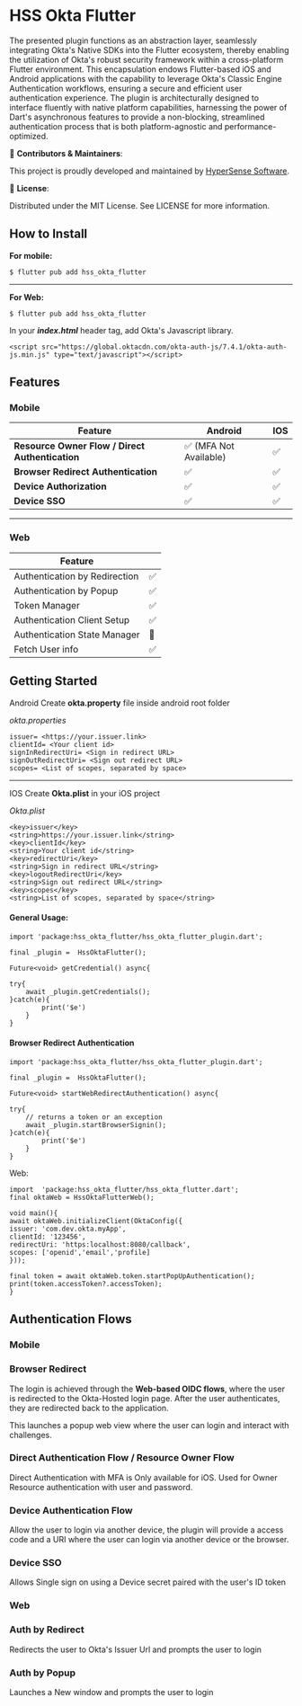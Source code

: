 

# HSS Okta Flutter

The presented plugin functions as an abstraction layer, seamlessly integrating Okta's Native SDKs into the Flutter ecosystem, thereby enabling the utilization of Okta's robust security framework within a cross-platform Flutter environment. This encapsulation endows Flutter-based iOS and Android applications with the capability to leverage Okta's Classic Engine Authentication workflows, ensuring a secure and efficient user authentication experience. The plugin is architecturally designed to interface fluently with native platform capabilities, harnessing the power of Dart's asynchronous features to provide a non-blocking, streamlined authentication process that is both platform-agnostic and performance-optimized.

🤝 **Contributors & Maintainers**:

This project is proudly developed and maintained by [HyperSense Software](https://hypersense-software.com/).

📄 **License**:

Distributed under the MIT License. See LICENSE for more information.


## How to Install

**For mobile:**

    $ flutter pub add hss_okta_flutter
---
**For Web:**

    $ flutter pub add hss_okta_flutter
In your ***index.html*** header tag, add Okta's Javascript library.

    <script src="https://global.oktacdn.com/okta-auth-js/7.4.1/okta-auth-js.min.js" type="text/javascript"></script>


## Features

### Mobile
Feature | Android | IOS |
|--|--|--|
|**Resource Owner Flow / Direct Authentication**| ✅ (MFA Not Available)| ✅ |
|**Browser Redirect Authentication**|✅|✅|
|**Device Authorization**|✅|✅|
|**Device SSO**|✅|✅|
---
  ### Web
  
|Feature  |  |
|--|--|
|Authentication by Redirection|✅|
|Authentication by Popup|✅|
|Token Manager|✅|
|Authentication Client Setup|✅|
|Authentication State Manager|🚧|
|Fetch User info|✅|

  

## Getting Started
Android
Create **okta.property** file inside android root folder

*okta.properties*

    issuer= <https://your.issuer.link>
    clientId= <Your client id>
    signInRedirectUri= <Sign in redirect URL>
    signOutRedirectUri= <Sign out redirect URL>
    scopes= <List of scopes, separated by space>
---
IOS
Create **Okta.plist** in your iOS project

*Okta.plist*

    <key>issuer</key>
    <string>https://your.issuer.link</string>
    <key>clientId</key>
    <string>Your client id</string>
    <key>redirectUri</key>
    <string>Sign in redirect URL</string>
    <key>logoutRedirectUri</key>
    <string>Sign out redirect URL</string>
    <key>scopes</key>
    <string>List of scopes, separated by space</string>


#### General Usage:

    import 'package:hss_okta_flutter/hss_okta_flutter_plugin.dart';

    final _plugin =  HssOktaFlutter();
    
    Future<void> getCredential() async{
    
    try{
	    await _plugin.getCredentials();
    }catch(e){
		    print('$e')
	    }
    }

#### Browser Redirect Authentication

    import 'package:hss_okta_flutter/hss_okta_flutter_plugin.dart';

    final _plugin =  HssOktaFlutter();
    
    Future<void> startWebRedirectAuthentication() async{
    
    try{
        // returns a token or an exception
	    await _plugin.startBrowserSignin();
    }catch(e){
		    print('$e')
	    }
    }

Web:

    import  'package:hss_okta_flutter/hss_okta_flutter.dart';
    final oktaWeb = HssOktaFlutterWeb();
    
    void main(){
    await oktaWeb.initializeClient(OktaConfig({
    issuer: 'com.dev.okta.myApp',
    clientId: '123456',
    redirectUri: 'https:localhost:8080/callback',
    scopes: ['openid','email','profile]
    }));
    
    final token = await oktaWeb.token.startPopUpAuthentication();
    print(token.accessToken?.accessToken);
    }


## Authentication Flows

### Mobile

### Browser Redirect
The login is achieved through the **Web-based OIDC flows**, where the user is redirected to the Okta-Hosted login page. After the user authenticates, they are redirected back to the application.

This launches a popup web view where the user can login and interact with challenges.

### Direct Authentication Flow  / Resource Owner Flow
Direct Authentication with MFA is Only available for iOS.
Used for Owner Resource authentication with user and password.

### Device Authentication Flow
Allow the user to login via another device, the plugin will provide a access code and a URI where the user can login via another device or the browser.

### Device SSO 
Allows Single sign on using a Device secret paired with the user's ID token

### Web

### Auth by Redirect
Redirects the user to Okta's Issuer Url and prompts the user to login

### Auth by Popup
Launches a New window and prompts the user to login
